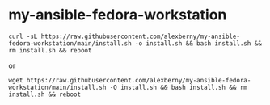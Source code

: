 # my-ansible-fedora-workstation

`curl -sL https://raw.githubusercontent.com/alexberny/my-ansible-fedora-workstation/main/install.sh -o install.sh && bash install.sh && rm install.sh && reboot`

or

`wget https://raw.githubusercontent.com/alexberny/my-ansible-fedora-workstation/main/install.sh -O install.sh && bash install.sh && rm install.sh && reboot`
